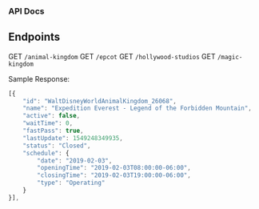 ### API Docs

## Endpoints
GET `/animal-kingdom`
GET `/epcot`
GET `/hollywood-studios`
GET `/magic-kingdom`

Sample Response:
```javascript
[{
    "id": "WaltDisneyWorldAnimalKingdom_26068",
    "name": "Expedition Everest - Legend of the Forbidden Mountain",
    "active": false,
    "waitTime": 0,
    "fastPass": true,
    "lastUpdate": 1549248349935,
    "status": "Closed",
    "schedule": {
        "date": "2019-02-03",
        "openingTime": "2019-02-03T08:00:00-06:00",
        "closingTime": "2019-02-03T19:00:00-06:00",
        "type": "Operating"
    }
}],
```
